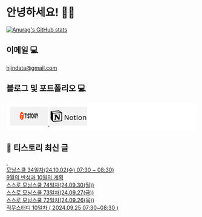 # 안녕하세요! 🙋‍♂️

[![Anurag's GitHub stats](https://github-readme-stats.vercel.app/api?username=HGJin)](https://github.com/anuraghazra/github-readme-stats)
<!--
[![Top Langs](https://github-readme-stats.vercel.app/api/top-langs/?username=HGJin&layout=compact&hide=r,jupyter%20notebook,c%23&exclude_repo=roharui.github.io)](https://github.com/anuraghazra/github-readme-stats)
-->
<!--
## 이런 환경에 익숙해요✍🏼

## 언어

<p>
  <img alt="" src= "https://img.shields.io/badge/JavaScript-F7DF1E?style=flat-square&logo=JavaScript&logoColor=white"/> 
  <img alt="" src= "https://img.shields.io/badge/TypeScript-black?logo=typescript&logoColor=blue"/>
</p>
-->
## 이메일 💻

hjindata@gmail.com

## 블로그 및 포트폴리오 💻

<div style="display: flex; flex-direction: row;background-color: white;padding: 10px;">
    <div style="margin-right: 10px;">
        <a href="https://hjindata.tistory.com/">
            <img src="https://github.com/HGJin/tistory/blob/main/logo/tistory1.png?raw=true" width="100" height="50" />
        </a>
        <a href="https://adventurous-pamphlet-28c.notion.site/DA-Data-Analyst-d609592479e144c9ba8ea716122ef05c/">
            <img src="https://github.com/HGJin/tistory/blob/e35e6767cef7d139a31c75581ae47e5a76940263/logo/notion.png?raw=true" width="100" height="50" />
        </a>
    </div>
</div>

## 📝 티스토리 최신 글

<a href=https://hjindata.tistory.com/359>.</a></br><a href=https://hjindata.tistory.com/360>모닝스쿨 34일차(24.10.02(수) 07:30 ~ 08:30)</a></br><a href=https://hjindata.tistory.com/358>9월의 반성과 10월의 계획</a></br><a href=https://hjindata.tistory.com/357>스스로 모닝스쿨 74일차(24.09.30(월))</a></br><a href=https://hjindata.tistory.com/355>스스로 모닝스쿨 73일차(24.09.27(금))</a></br><a href=https://hjindata.tistory.com/354>스스로 모닝스쿨 72일차(24.09.26(목))</a></br><a href=https://hjindata.tistory.com/356>직무스터디 10일차 ( 2024.09.25 07:30~08:30 )</a></br>